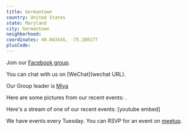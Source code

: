 ```yaml
---
title: Germantown
country: United States
state: Maryland
city: Germantown
neighborhood: 
coordinates: 40.043445, -75.180177
plusCode:
---
```

Join our [Facebook group](https://www.facebook.com/groups/free.code.camp.germantown.maryland).

You can chat with us on [WeChat](wechat URL).

Our Group leader is [Miya](freecodecamp.org/miya)

Here are some pictures from our recent events:
![]().

Here's a stream of one of our recent events:
[youtube embed]

We have events every Tuesday. You can RSVP for an event on [meetup](meetupurl).
